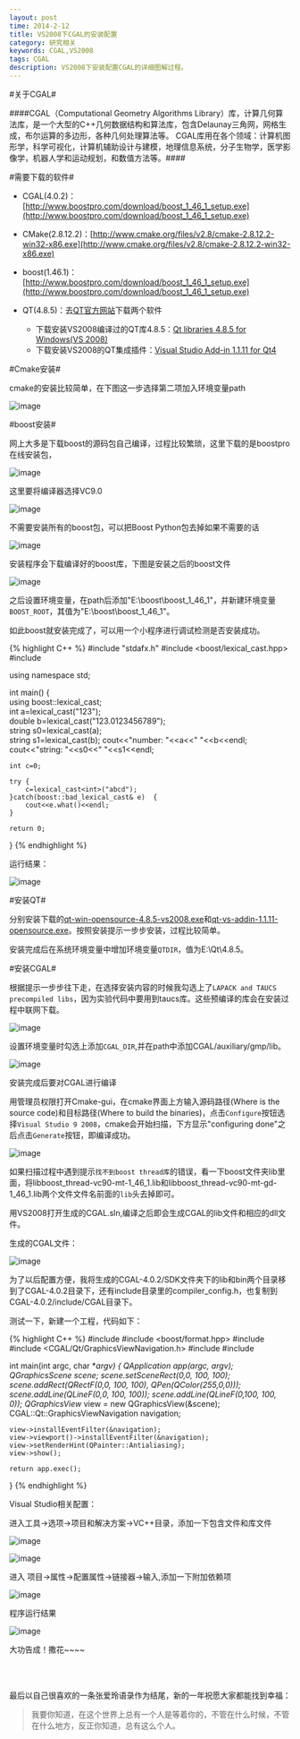 ```yaml
---
layout: post
time: 2014-2-12
title: VS2008下CGAL的安装配置
category: 研究相关
keywords: CGAL,VS2008
tags: CGAL
description: VS2008下安装配置CGAL的详细图解过程。
---
```


#关于CGAL#

####CGAL（Computational Geometry Algorithms Library）库，计算几何算法库，是一个大型的C++几何数据结构和算法库，包含Delaunay三角网，网格生成，布尔运算的多边形，各种几何处理算法等。 CGAL库用在各个领域：计算机图形学，科学可视化，计算机辅助设计与建模，地理信息系统，分子生物学，医学影像学，机器人学和运动规划，和数值方法等。####

#需要下载的软件#

+ CGAL(4.0.2)：[http://www.boostpro.com/download/boost_1_46_1_setup.exe](http://www.boostpro.com/download/boost_1_46_1_setup.exe)

+ CMake(2.8.12.2)：[http://www.cmake.org/files/v2.8/cmake-2.8.12.2-win32-x86.exe](http://www.cmake.org/files/v2.8/cmake-2.8.12.2-win32-x86.exe)

+ boost(1.46.1)：[http://www.boostpro.com/download/boost_1_46_1_setup.exe](http://www.boostpro.com/download/boost_1_46_1_setup.exe)

+ QT(4.8.5)：<a name="qt-files">去[QT官方网站](http://qt-project.org/downloads)下载两个软件</a>
	+ 下载安装VS2008编译过的QT库4.8.5：[Qt libraries 4.8.5 for Windows(VS 2008)](http://download.qt-project.org/official_releases/qt/4.8/4.8.5/qt-win-opensource-4.8.5-vs2008.exe)
	+ 下载安装VS2008的QT集成插件：[Visual Studio Add-in 1.1.11 for Qt4](http://download.qt-project.org/official_releases/vsaddin/qt-vs-addin-1.1.11-opensource.exe)

#Cmake安装#

cmake的安装比较简单，在下图这一步选择第二项加入环境变量path

![image](/assets/image/posts/2014-2-12-CGAL/cmake-add-path.jpg)

#boost安装#

网上大多是下载boost的源码包自己编译，过程比较繁琐，这里下载的是boostpro在线安装包，

![image](/assets/image/posts/2014-2-12-CGAL/boost-nearest-mirror.jpg)

这里要将编译器选择VC9.0

![image](/assets/image/posts/2014-2-12-CGAL/boost-vc9.jpg)

不需要安装所有的boost包，可以把Boost Python包去掉如果不需要的话

![image](/assets/image/posts/2014-2-12-CGAL/no-boost-python.jpg)

安装程序会下载编译好的boost库，下图是安装之后的boost文件

![image](/assets/image/posts/2014-2-12-CGAL/boost-files.jpg)

之后设置环境变量，在path后添加"E:\boost\boost_1_46_1"，并新建环境变量`BOOST_ROOT`，其值为"E:\boost\boost_1_46_1"。

如此boost就安装完成了，可以用一个小程序进行调试检测是否安装成功。

{% highlight C++ %}
#include "stdafx.h"
#include <boost/lexical_cast.hpp>
#include <iostream>

using namespace std;

int main()  {    
	using boost::lexical_cast;    
	int a=lexical_cast<int>("123");    
	double b=lexical_cast<double>("123.0123456789");   
	string s0=lexical_cast<string>(a);   
	string s1=lexical_cast<string>(b);
	cout<<"number: "<<a<<"  "<<b<<endl;   
	cout<<"string: "<<s0<<"  "<<s1<<endl;   

	int c=0;   

	try {     
		c=lexical_cast<int>("abcd");   
	}catch(boost::bad_lexical_cast& e)  {     
		cout<<e.what()<<endl;   
	}   

	return 0;  
}
{% endhighlight %}

运行结果：

![image](/assets/image/posts/2014-2-12-CGAL/boost-test-result.jpg)

#安装QT#

分别安装下载的<a href="#qt-files">qt-win-opensource-4.8.5-vs2008.exe</a>和<a href="#qt-files">qt-vs-addin-1.1.11-opensource.exe</a>。按照安装提示一步步安装，过程比较简单。

安装完成后在系统环境变量中增加环境变量`QTDIR`，值为E:\Qt\4.8.5。

#安装CGAL#

根据提示一步步往下走，在选择安装内容的时候我勾选上了`LAPACK and TAUCS precompiled libs`，因为实验代码中要用到taucs库。这些预编译的库会在安装过程中联网下载。

![image](/assets/image/posts/2014-2-12-CGAL/cgal-taucs.jpg)

设置环境变量时勾选上添加`CGAL_DIR`,并在path中添加CGAL/auxiliary/gmp/lib。

![image](/assets/image/posts/2014-2-12-CGAL/cgal-add-path.jpg)

安装完成后要对CGAL进行编译

用管理员权限打开Cmake-gui，在cmake界面上方输入源码路径(Where is the source code)和目标路径(Where to build the binaries)，点击`Configure`按钮选择`Visual Studio 9 2008`，cmake会开始扫描，下方显示"configuring done"之后点击`Generate`按钮，即编译成功。

![image](/assets/image/posts/2014-2-12-CGAL/cmake-done.jpg)

如果扫描过程中遇到提示`找不到boost thread库`的错误，看一下boost文件夹lib里面，将libboost_thread-vc90-mt-1_46_1.lib和libboost_thread-vc90-mt-gd-1_46_1.lib两个文件文件名前面的`lib`头去掉即可。

用VS2008打开生成的CGAL.sln,编译之后即会生成CGAL的lib文件和相应的dll文件。

生成的CGAL文件：

![image](/assets/image/posts/2014-2-12-CGAL/cgal-files.jpg)

为了以后配置方便，我将生成的CGAL-4.0.2/SDK文件夹下的lib和bin两个目录移到了CGAL-4.0.2目录下，还有include目录里的compiler_config.h，也复制到CGAL-4.0.2/include/CGAL目录下。

测试一下，新建一个工程，代码如下：

{% highlight C++ %}
#include <iostream>
#include <boost/format.hpp>
#include <QtGui>
#include <CGAL/Qt/GraphicsViewNavigation.h>
#include <QLineF>
#include <QRectF>

int main(int argc, char **argv)
{
	QApplication app(argc, argv);
	QGraphicsScene scene;
	scene.setSceneRect(0,0, 100, 100);
	scene.addRect(QRectF(0,0, 100, 100), QPen(QColor(255,0,0)));
	scene.addLine(QLineF(0,0, 100, 100));
	scene.addLine(QLineF(0,100, 100, 0));
	QGraphicsView* view = new QGraphicsView(&scene);
	CGAL::Qt::GraphicsViewNavigation navigation;
	
	view->installEventFilter(&navigation);
	view->viewport()->installEventFilter(&navigation);
	view->setRenderHint(QPainter::Antialiasing);
	view->show();
	
	return app.exec();
}
{% endhighlight %}

Visual Studio相关配置：

进入工具->选项->项目和解决方案->VC++目录，添加一下包含文件和库文件

![image](/assets/image/posts/2014-2-12-CGAL/include.jpg)

![image](/assets/image/posts/2014-2-12-CGAL/lib.jpg)

进入 项目->属性->配置属性->链接器->输入,添加一下附加依赖项

![image](/assets/image/posts/2014-2-12-CGAL/depen.jpg)

程序运行结果

![image](/assets/image/posts/2014-2-12-CGAL/cgal-success.jpg)

大功告成！撒花~~~~

<br></br>

最后以自己很喜欢的一条张爱玲语录作为结尾，新的一年祝愿大家都能找到幸福：

> 我要你知道，在这个世界上总有一个人是等着你的，不管在什么时候，不管在什么地方，反正你知道，总有这么个人。

<br></br>

